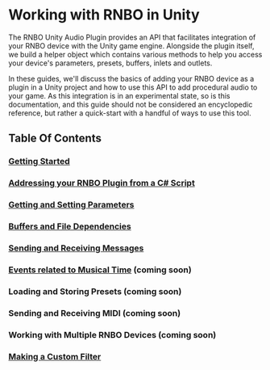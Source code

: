 # Working with RNBO in Unity

The RNBO Unity Audio Plugin provides an API that facilitates integration of your RNBO device with the Unity game engine. Alongside the plugin itself, we build a helper object which contains various methods to help you access your device's parameters, presets, buffers, inlets and outlets.

In these guides, we'll discuss the basics of adding your RNBO device as a plugin in a Unity project and how to use this API to add procedural audio to your game. As this integration is in an experimental state, so is this documentation, and this guide should not be considered an encyclopedic reference, but rather a quick-start with a handful of ways to use this tool.

## Table Of Contents

### [Getting Started](GETTING_STARTED.md)
### [Addressing your RNBO Plugin from a C# Script](RNBO_SCRIPTING.md)
### [Getting and Setting Parameters](PARAMETERS.md)
### [Buffers and File Dependencies](BUFFERS.md)
### [Sending and Receiving Messages](MESSAGES.md)
### [Events related to Musical Time](TRANSPORT_TEMPO.md) (coming soon)
### Loading and Storing Presets (coming soon)
### Sending and Receiving MIDI (coming soon)
### Working with Multiple RNBO Devices (coming soon)
### [Making a Custom Filter](CUSTOM_FILTER.md)

